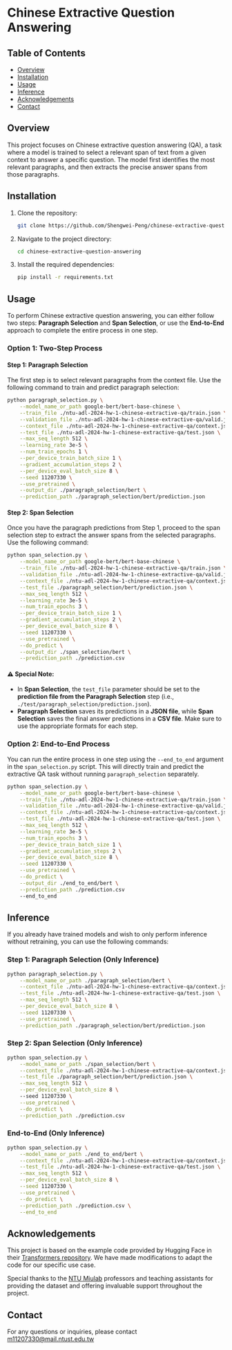 # Chinese Extractive Question Answering

## Table of Contents

- [Overview](#overview)
- [Installation](#installation)
- [Usage](#usage)
- [Inference](#inference)
- [Acknowledgements](#acknowledgements)
- [Contact](#contact)

## Overview

This project focuses on Chinese extractive question answering (QA), a task where a model is trained to select a relevant span of text from a given context to answer a specific question. The model first identifies the most relevant paragraphs, and then extracts the precise answer spans from those paragraphs.

## Installation

1. Clone the repository:
    ```sh
    git clone https://github.com/Shengwei-Peng/chinese-extractive-question-answering.git
    ```
2. Navigate to the project directory:
    ```sh
    cd chinese-extractive-question-answering
    ```
3. Install the required dependencies:
    ```sh
    pip install -r requirements.txt
    ```

## Usage

To perform Chinese extractive question answering, you can either follow two steps: **Paragraph Selection** and **Span Selection**, or use the **End-to-End** approach to complete the entire process in one step.

### Option 1: Two-Step Process

#### Step 1: Paragraph Selection

The first step is to select relevant paragraphs from the context file. Use the following command to train and predict paragraph selection:

```bash
python paragraph_selection.py \
    --model_name_or_path google-bert/bert-base-chinese \
    --train_file ./ntu-adl-2024-hw-1-chinese-extractive-qa/train.json \
    --validation_file ./ntu-adl-2024-hw-1-chinese-extractive-qa/valid.json \
    --context_file ./ntu-adl-2024-hw-1-chinese-extractive-qa/context.json \
    --test_file ./ntu-adl-2024-hw-1-chinese-extractive-qa/test.json \
    --max_seq_length 512 \
    --learning_rate 3e-5 \
    --num_train_epochs 1 \
    --per_device_train_batch_size 1 \
    --gradient_accumulation_steps 2 \
    --per_device_eval_batch_size 8 \
    --seed 11207330 \
    --use_pretrained \
    --output_dir ./paragraph_selection/bert \
    --prediction_path ./paragraph_selection/bert/prediction.json
```

#### Step 2: Span Selection

Once you have the paragraph predictions from Step 1, proceed to the span selection step to extract the answer spans from the selected paragraphs. Use the following command:

```bash
python span_selection.py \
    --model_name_or_path google-bert/bert-base-chinese \
    --train_file ./ntu-adl-2024-hw-1-chinese-extractive-qa/train.json \
    --validation_file ./ntu-adl-2024-hw-1-chinese-extractive-qa/valid.json \
    --context_file ./ntu-adl-2024-hw-1-chinese-extractive-qa/context.json \
    --test_file ./paragraph_selection/bert/prediction.json \
    --max_seq_length 512 \
    --learning_rate 3e-5 \
    --num_train_epochs 3 \
    --per_device_train_batch_size 1 \
    --gradient_accumulation_steps 2 \
    --per_device_eval_batch_size 8 \
    --seed 11207330 \
    --use_pretrained \
    --do_predict \
    --output_dir ./span_selection/bert \
    --prediction_path ./prediction.csv
```
#### ⚠️ Special Note:

- In **Span Selection**, the `test_file` parameter should be set to the **prediction file from the Paragraph Selection** step (i.e., `./test/paragraph_selection/prediction.json`).
- **Paragraph Selection** saves its predictions in a **JSON file**, while **Span Selection** saves the final answer predictions in a **CSV file**. Make sure to use the appropriate formats for each step.

### Option 2: End-to-End Process

You can run the entire process in one step using the `--end_to_end` argument in the `span_selection.py` script. This will directly train and predict the extractive QA task without running `paragraph_selection` separately.

```bash
python span_selection.py \
    --model_name_or_path google-bert/bert-base-chinese \
    --train_file ./ntu-adl-2024-hw-1-chinese-extractive-qa/train.json \
    --validation_file ./ntu-adl-2024-hw-1-chinese-extractive-qa/valid.json \
    --context_file ./ntu-adl-2024-hw-1-chinese-extractive-qa/context.json \
    --test_file ./ntu-adl-2024-hw-1-chinese-extractive-qa/test.json \
    --max_seq_length 512 \
    --learning_rate 3e-5 \
    --num_train_epochs 3 \
    --per_device_train_batch_size 1 \
    --gradient_accumulation_steps 2 \
    --per_device_eval_batch_size 8 \
    --seed 11207330 \
    --use_pretrained \
    --do_predict \
    --output_dir ./end_to_end/bert \
    --prediction_path ./prediction.csv
    --end_to_end
```

## Inference

If you already have trained models and wish to only perform inference without retraining, you can use the following commands:

### Step 1: Paragraph Selection (Only Inference)

```bash
python paragraph_selection.py \
    --model_name_or_path ./paragraph_selection/bert \
    --context_file ./ntu-adl-2024-hw-1-chinese-extractive-qa/context.json \
    --test_file ./ntu-adl-2024-hw-1-chinese-extractive-qa/test.json \
    --max_seq_length 512 \
    --per_device_eval_batch_size 8 \
    --seed 11207330 \
    --use_pretrained \
    --prediction_path ./paragraph_selection/bert/prediction.json
```

### Step 2: Span Selection (Only Inference)

```bash
python span_selection.py \
    --model_name_or_path ./span_selection/bert \
    --context_file ./ntu-adl-2024-hw-1-chinese-extractive-qa/context.json \
    --test_file ./paragraph_selection/bert/prediction.json \
    --max_seq_length 512 \
    --per_device_eval_batch_size 8 \    
    --seed 11207330 \
    --use_pretrained \
    --do_predict \
    --prediction_path ./prediction.csv
```

### End-to-End (Only Inference)

```bash
python span_selection.py \
    --model_name_or_path ./end_to_end/bert \
    --context_file ./ntu-adl-2024-hw-1-chinese-extractive-qa/context.json \
    --test_file ./ntu-adl-2024-hw-1-chinese-extractive-qa/test.json \
    --max_seq_length 512 \
    --per_device_eval_batch_size 8 \
    --seed 11207330 \
    --use_pretrained \
    --do_predict \
    --prediction_path ./prediction.csv \
    --end_to_end
```

## Acknowledgements

This project is based on the example code provided by Hugging Face in their [Transformers repository](https://github.com/huggingface/transformers/tree/main/examples/pytorch). We have made modifications to adapt the code for our specific use case.

Special thanks to the [NTU Miulab](http://adl.miulab.tw) professors and teaching assistants for providing the dataset and offering invaluable support throughout the project.

## Contact

For any questions or inquiries, please contact m11207330@mail.ntust.edu.tw